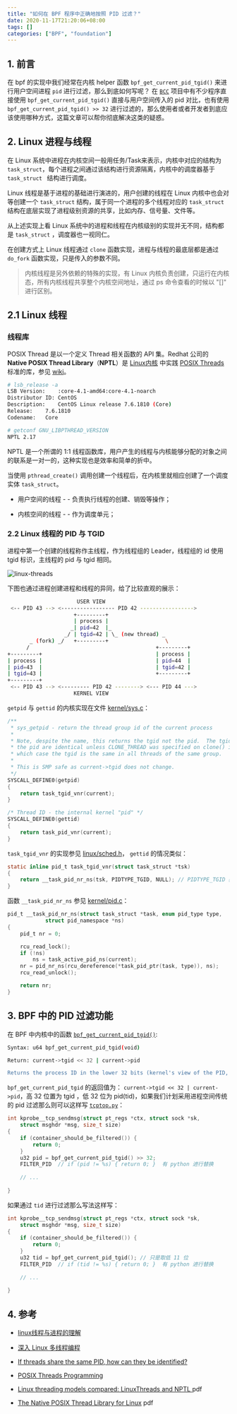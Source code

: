 ```yaml
---
title: "如何在 BPF 程序中正确地按照 PID 过滤？"
date: 2020-11-17T21:20:06+08:00
tags: []
categories: ["BPF", "foundation"]
---
```




## 1. 前言

在 bpf 的实现中我们经常在内核 helper 函数 `bpf_get_current_pid_tgid()` 来进行用户空间进程 `pid` 进行过滤，那么到底如何写呢？ 在 [`BCC`](https://github.com/iovisor/bcc) 项目中有不少程序直接使用 `bpf_get_current_pid_tgid()` 直接与用户空间传入的 pid 对比，也有使用 `bpf_get_current_pid_tgid() >> 32` 进行过滤的，那么使用者或者开发者到底应该使用哪种方式，这篇文章可以帮你彻底解决这类的疑惑。



## 2. Linux 进程与线程

在 Linux 系统中进程在内核空间一般用任务/Task来表示，内核中对应的结构为 `task_struct`，每个进程之间通过该结构进行资源隔离，内核中的调度器基于 `task_struct ` 结构进行调度。

Linux 线程是基于进程的基础进行演进的，用户创建的线程在 Linux 内核中也会对等创建一个 `task_struct` 结构，属于同一个进程的多个线程对应的 `task_struct` 结构在底层实现了进程级别资源的共享，比如内存、信号量、文件等。

从上述实现上看 Linux 系统中的进程和线程在内核级别的实现并无不同，结构都是 `task_struct` ，调度器也一视同仁。

在创建方式上 Linux 线程通过 `clone` 函数实现，进程与线程的最底层都是通过 `do_fork` 函数实现，只是传入的参数不同。

>  内核线程是另外依赖的特殊的实现，有 Linux 内核负责创建，只运行在内核态，所有内核线程共享整个内核空间地址，通过 ps 命令查看的时候以 "[]" 进行区别。



## 2.1 Linux 线程

### 线程库

POSIX Thread 是以一个定义 Thread 相关函数的 API 集。Redhat 公司的 **Native POSIX Thread Library**（**NPTL**）是 [Linux内核](https://zh.wikipedia.org/wiki/Linux内核) 中实践 [POSIX Threads](https://zh.wikipedia.org/wiki/POSIX_Threads) 标准的库，参见 [wiki](https://zh.wikipedia.org/wiki/Native_POSIX_Thread_Library)。

```bash
# lsb_release -a
LSB Version:	:core-4.1-amd64:core-4.1-noarch
Distributor ID:	CentOS
Description:	CentOS Linux release 7.6.1810 (Core)
Release:	7.6.1810
Codename:	Core

# getconf GNU_LIBPTHREAD_VERSION
NPTL 2.17
```

NPTL 是一个所谓的 1:1 线程函数库，用户产生的线程与内核能够分配的对象之间的联系是一对一的，这种实现也是效率和简单的折中。

当使用 `pthread_create()` 调用创建一个线程后，在内核里就相应创建了一个调度实体 `task_struct`。

* 用户空间的线程 - - 负责执行线程的创建、销毁等操作；

* 内核空间的线程 - - 作为调度单元；



### 2.2 Linux 线程的 PID 与 TGID

进程中第一个创建的线程称作主线程，作为线程组的 Leader，线程组的 id 使用 tgid 标识，主线程的 pid 与 tgid 相同。

![linux-threads](https://www.do1618.com:8080/images/2020/11/18/1a9ad9eda46b5addbf1b9f0128932861.png)

下图也通过进程创建进程和线程的异同，给了比较直观的展示：

```bash
                      USER VIEW
 <-- PID 43 --> <----------------- PID 42 ----------------->
                     +---------+
                     | process |
                    _| pid=42  |_
                  _/ | tgid=42 | \_ (new thread) _
       _ (fork) _/   +---------+                  \
      /                                        +---------+
+---------+                                    | process |
| process |                                    | pid=44  |
| pid=43  |                                    | tgid=42 |
| tgid=43 |                                    +---------+
+---------+
 <-- PID 43 --> <--------- PID 42 --------> <--- PID 44 --->
                     KERNEL VIEW
```

`getpid` 与 `gettid` 的内核实现在文件 [kernel/sys.c](https://elixir.bootlin.com/linux/v5.8/source/kernel/sys.c#L896)：

```c
/**
 * sys_getpid - return the thread group id of the current process
 *
 * Note, despite the name, this returns the tgid not the pid.  The tgid and
 * the pid are identical unless CLONE_THREAD was specified on clone() in
 * which case the tgid is the same in all threads of the same group.
 *
 * This is SMP safe as current->tgid does not change.
 */
SYSCALL_DEFINE0(getpid)
{
	return task_tgid_vnr(current);
}

/* Thread ID - the internal kernel "pid" */
SYSCALL_DEFINE0(gettid)
{
	return task_pid_vnr(current);
}
```

`task_tgid_vnr` 的实现参见 [linux/sched.h](https://elixir.bootlin.com/linux/v5.8/source/include/linux/sched.h#L1409)， `gettid` 的情况类似：

```c
static inline pid_t task_tgid_vnr(struct task_struct *tsk)
{
	return __task_pid_nr_ns(tsk, PIDTYPE_TGID, NULL); // PIDTYPE_TGID 获取当前 task 的 tgid
}
```

函数 `__task_pid_nr_ns` 参见 [kernel/pid.c](https://elixir.bootlin.com/linux/v5.8/source/kernel/pid.c#L490)：

```c
pid_t __task_pid_nr_ns(struct task_struct *task, enum pid_type type,
			struct pid_namespace *ns)
{
	pid_t nr = 0;

	rcu_read_lock();
	if (!ns)
		ns = task_active_pid_ns(current);
	nr = pid_nr_ns(rcu_dereference(*task_pid_ptr(task, type)), ns);
	rcu_read_unlock();

	return nr;
}
```



## 3. BPF 中的 PID 过滤功能

在 BPF 中内核中的函数 [`bpf_get_current_pid_tgid()`](https://github.com/iovisor/bcc/blob/master/docs/reference_guide.md#toc20):

```bash
Syntax: u64 bpf_get_current_pid_tgid(void)

Return: current->tgid << 32 | current->pid

Returns the process ID in the lower 32 bits (kernel's view of the PID, which in user space is usually presented as the thread ID), and the thread group ID in the upper 32 bits (what user space often thinks of as the PID). By directly setting this to a u32, we discard the upper 32 bits.
```

`bpf_get_current_pid_tgid` 的返回值为： `current->tgid << 32 | current->pid`，高 32 位置为 tgid ，低 32 位为 pid(tid)，如果我们计划采用进程空间传统的 pid 过滤那么则可以这样写 [`tcptop.py`](https://github.com/iovisor/bcc/blob/master/tools/tcptop.py)：

```c
int kprobe__tcp_sendmsg(struct pt_regs *ctx, struct sock *sk,
    struct msghdr *msg, size_t size)
{
    if (container_should_be_filtered()) {
        return 0;
    }
    u32 pid = bpf_get_current_pid_tgid() >> 32;
    FILTER_PID  // if (pid != %s) { return 0; }  有 python 进行替换
      
    // ...
      
}
```

如果通过 `tid` 进行过滤那么写法这样写：

```c
int kprobe__tcp_sendmsg(struct pt_regs *ctx, struct sock *sk,
    struct msghdr *msg, size_t size)
{
    if (container_should_be_filtered()) {
        return 0;
    }
    u32 tid = bpf_get_current_pid_tgid(); // 只是取低 11 位
    FILTER_PID  // if (tid != %s) { return 0; }  有 python 进行替换
      
    // ...
      
}
```



## 4. 参考

* [linux线程与进程的理解](https://blog.csdn.net/u012218309/article/details/81912074)

* [深入 Linux 多线程编程](http://senlinzhan.github.io/2017/06/10/pthread-inside/)

* [If threads share the same PID, how can they be identified?](https://stackoverflow.com/questions/9305992/if-threads-share-the-same-pid-how-can-they-be-identified)

* [POSIX Threads Programming](https://computing.llnl.gov/tutorials/pthreads/)

* [Linux threading models compared: LinuxThreads and NPTL ](http://cs.uns.edu.ar/~jechaiz/sosd/clases/extras/03-LinuxThreads%20and%20NPTL.pdf) pdf

* [The Native POSIX Thread Library for Linux](https://compas.cs.stonybrook.edu/~nhonarmand/courses/fa14/cse506.2/papers/nptl-design.pdf) pdf